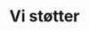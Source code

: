 ---
title: 'Vi støtter'
showInNav: true
navOrder: '3'
sections:
    items:
        -
            template: fullHeightBanner
            text: '# Vi støtter'
            backgroundImage: 01915ac5bd0f5f4e0a8831b4703ca51cc229c517
            button:
                target: _self
                text:
        -
            template: richTextSection
            text: null
    schemaBindings:
        - f84c8965eebe4f899d6fe60a8c1d5f3622d4af7f
        - 62e866588024b3ad69712a5cbbb1642c1bfbdc9e
description:
meta:
    id: 567d4e622341243144e3f58fc8b675a711a9ad17
    parentId: ""
    language: da
permalink: /da/vi-stoetter/
layout: sectionPage
---
